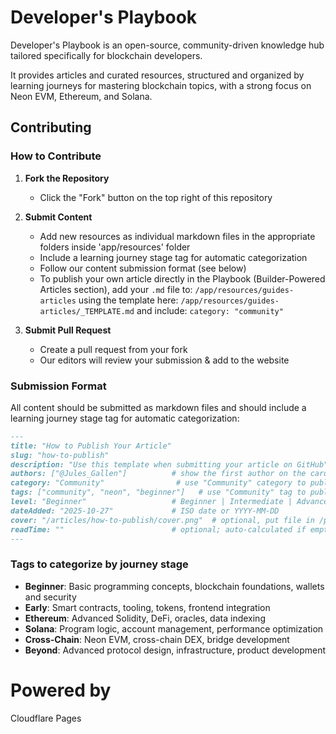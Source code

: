 # Developer's Playbook

Developer's Playbook is an open-source, community-driven knowledge hub tailored specifically for blockchain developers. 

It provides articles and curated resources, structured and organized by learning journeys for mastering blockchain topics, with a strong focus on Neon EVM, Ethereum, and Solana.

## Contributing

### How to Contribute

1. **Fork the Repository**
   - Click the "Fork" button on the top right of this repository

2. **Submit Content**
   - Add new resources as individual markdown files in the appropriate folders inside 'app/resources' folder
   - Include a learning journey stage tag for automatic categorization
   - Follow our content submission format (see below)
   - To publish your own article directly in the Playbook (Builder-Powered Articles section), add your `.md` file to:
     `/app/resources/guides-articles`
     using the template here:
     `/app/resources/guides-articles/_TEMPLATE.md`
     and include:
     `category: "community"`

3. **Submit Pull Request**
   - Create a pull request from your fork
   - Our editors will review your submission & add to the website

### Submission Format

All content should be submitted as markdown files and should include a learning journey stage tag for automatic categorization:

```markdown
---
title: "How to Publish Your Article"
slug: "how-to-publish"
description: "Use this template when submitting your article on GitHub"
authors: ["@Jules_Gallen"]          # show the first author on the cards
category: "Community"                # use "Community" category to publish your own article
tags: ["community", "neon", "beginner"]   # use "Community" tag to publish your own article
level: "Beginner"                   # Beginner | Intermediate | Advanced
dateAdded: "2025-10-27"             # ISO date or YYYY-MM-DD
cover: "/articles/how-to-publish/cover.png"  # optional, put file in /public/articles/<slug>/
readTime: ""                        # optional; auto-calculated if empty
---
```

### Tags to categorize by journey stage

- **Beginner**: Basic programming concepts, blockchain foundations, wallets and security
- **Early**: Smart contracts, tooling, tokens, frontend integration
- **Ethereum**: Advanced Solidity, DeFi, oracles, data indexing
- **Solana**: Program logic, account management, performance optimization
- **Cross-Chain**: Neon EVM, cross-chain DEX, bridge development
- **Beyond**: Advanced protocol design, infrastructure, product development

# Powered by

Cloudflare Pages
